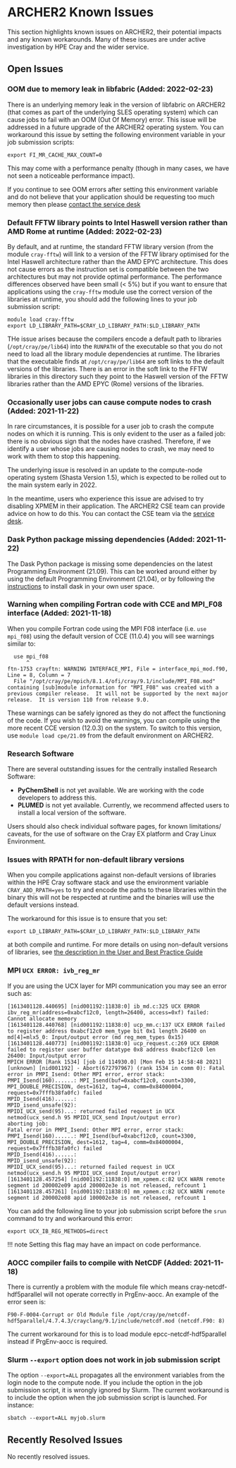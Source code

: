 # ARCHER2 Known Issues

This section highlights known issues on ARCHER2, their potential
impacts and any known workarounds. Many of these issues are under
active investigation by HPE Cray and the wider service.

## Open Issues

### OOM due to memory leak in libfabric (Added: 2022-02-23)

There is an underlying memory leak in the version of libfabric on ARCHER2 (that comes as part of the underlying
SLES operating system) which can cause jobs to fail with an OOM (Out Of Memory) error. This issue will be addressed
in a future upgrade of the ARCHER2 operating system. You can workaround this issue by setting the following 
environment variable in your job submission scripts:

```
export FI_MR_CACHE_MAX_COUNT=0
```

This may come with a performance penalty (though in many cases, we have not seen a noticeable performance impact).

If you continue to see OOM errors after setting this environment variable and do not believe that your application
should be requesting too much memory then please
[contact the service desk](https://www.archer2.ac.uk/support-access/servicedesk.html)

### Default FFTW library points to Intel Haswell version rather than AMD Rome at runtime (Added: 2022-02-23)

By default, and at runtime, the standard FFTW library version (from the module `cray-fftw`) will link to a version of the
FFTW library optimised for the Intel Haswell architecture rather than the AMD EPYC architecture. This does not cause 
errors as the instruction set is compatible between the two architectures but may not provide optimal performance. The
performance differences observed have been small (&lt; 5%) but if you want to ensure that applications using the `cray-fftw`
module use the correct version of the libraries at runtime, you should add the following lines to your job submission
script:

```
module load cray-fftw
export LD_LIBRARY_PATH=$CRAY_LD_LIBRARY_PATH:$LD_LIBRARY_PATH
```

THe issue arises because the compilers encode a default path to libraries (`/opt/cray/pe/lib64`) into the `RUNPATH` of 
the executable so that you do not need to load all the library module dependencies at runtime. The libraries that the
executable finds at `/opt/cray/pe/lib64` are soft links to the default versions of the libraries. There is an error in 
the soft link to the FFTW libraries in this directory such they point to the Haswell version of the FFTW libraries rather
than the AMD EPYC (Rome) versions of the libraries.

### Occasionally user jobs can cause compute nodes to crash (Added: 2021-11-22)

In rare circumstances, it is possible for a user job to crash the compute nodes on which it is running. This is only evident to the user as a failed job: there is no obvious sign that the nodes have crashed. Therefore, if we identify a user whose jobs are causing nodes to crash, we may need to work with them to stop this happening.

The underlying issue is resolved in an update to the compute-node operating system (Shasta Version 1.5), which is expected to be rolled out to the main system early in 2022.

In the meantime, users who experience this issue are advised to try disabling XPMEM in their application. The ARCHER2 CSE team can provide advice on how to do this. You can contact the  CSE team via the [service desk](https://www.archer2.ac.uk/support-access/servicedesk.html).


### Dask Python package missing dependencies (Added: 2021-11-22)

The Dask Python package is missing some dependencies on the latest Programming
Environment (21.09). This can be worked around either by using the default
Programming Environment (21.04), or by following the [instructions](https://docs.archer2.ac.uk/user-guide/python/#adding-your-own-packages)
to install dask in your own user space.

### Warning when compiling Fortran code with CCE and MPI_F08 interface (Added: 2021-11-18)

When you compile Fortran code using the MPI F08 interface (i.e. `use mpi_f08`) using the default version
of CCE (11.0.4) you will see warnings similar to:

```
  use mpi_f08
      ^       
ftn-1753 crayftn: WARNING INTERFACE_MPI, File = interface_mpi_mod.f90, Line = 8, Column = 7 
  File "/opt/cray/pe/mpich/8.1.4/ofi/cray/9.1/include/MPI_F08.mod" containing [sub]module information for "MPI_F08" was created with a previous compiler release.  It will not be supported by the next major release.  It is version 110 from release 9.0.
```

These warnings can be safely ignored as they do not affect the functioning of the code. If
you wish to avoid the warnings, you can compile using the more recent CCE version (12.0.3)
on the system. To switch to this version, use `module load cpe/21.09` from the default
environment on ARCHER2.

### Research Software

There are several outstanding issues for the centrally installed Research Software:

- **PyChemShell** is not yet available. We are working with the code developers to address this.
- **PLUMED** is not yet available. Currently, we recommend affected users to install a local version of the software.

Users should also check individual software pages, for known limitations/ caveats, for the use of software on the Cray EX platform and Cray Linux Environment.

### Issues with RPATH for non-default library versions

When you compile applications against non-default versions of libraries within the HPE
Cray software stack and use the environment variable `CRAY_ADD_RPATH=yes` to try and encode
the paths to these libraries within the binary this will not be respected at runtime and
the binaries will use the default versions instead.

The workaround for this issue is to ensure that you set:

```
export LD_LIBRARY_PATH=$CRAY_LD_LIBRARY_PATH:$LD_LIBRARY_PATH
```

at both compile and runtime. For more details on using non-default versions of libraries,
see [the description in the User and Best Practice Guide](../user-guide/dev-environment.md#using-non-default-versions-of-hpe-cray-libraries-on-archer2)

### MPI `UCX ERROR: ivb_reg_mr`

If you are using the UCX layer for MPI communication you may see an error such as:

```
[1613401128.440695] [nid001192:11838:0] ib_md.c:325 UCX ERROR ibv_reg_mr(address=0xabcf12c0, length=26400, access=0xf) failed: Cannot allocate memory
[1613401128.440768] [nid001192:11838:0] ucp_mm.c:137 UCX ERROR failed to register address 0xabcf12c0 mem_type bit 0x1 length 26400 on md[4]=mlx5_0: Input/output error (md reg_mem_types 0x15)
[1613401128.440773] [nid001192:11838:0] ucp_request.c:269 UCX ERROR failed to register user buffer datatype 0x8 address 0xabcf12c0 len 26400: Input/output error
MPICH ERROR [Rank 1534] [job id 114930.0] [Mon Feb 15 14:58:48 2021] [unknown] [nid001192] - Abort(672797967) (rank 1534 in comm 0): Fatal error in PMPI_Isend: Other MPI error, error stack:
PMPI_Isend(160)......: MPI_Isend(buf=0xabcf12c0, count=3300, MPI_DOUBLE_PRECISION, dest=1612, tag=4, comm=0x84000004, request=0x7fffb38fa0fc) failed
MPID_Isend(416)......:
MPID_isend_unsafe(92):
MPIDI_UCX_send(95)...: returned failed request in UCX netmod(ucx_send.h 95 MPIDI_UCX_send Input/output error)
aborting job:
Fatal error in PMPI_Isend: Other MPI error, error stack:
PMPI_Isend(160)......: MPI_Isend(buf=0xabcf12c0, count=3300, MPI_DOUBLE_PRECISION, dest=1612, tag=4, comm=0x84000004, request=0x7fffb38fa0fc) failed
MPID_Isend(416)......:
MPID_isend_unsafe(92):
MPIDI_UCX_send(95)...: returned failed request in UCX netmod(ucx_send.h 95 MPIDI_UCX_send Input/output error)
[1613401128.457254] [nid001192:11838:0] mm_xpmem.c:82 UCX WARN remote segment id 200002e09 apid 200002e3e is not released, refcount 1
[1613401128.457261] [nid001192:11838:0] mm_xpmem.c:82 UCX WARN remote segment id 200002e08 apid 100002e3e is not released, refcount 1
```

You can add the following line to your job submission script before the `srun` command
to try and workaround this error:

```
export UCX_IB_REG_METHODS=direct
```

!!! note
    Setting this flag may have an impact on code performance.

### AOCC compiler fails to compile with NetCDF (Added: 2021-11-18)

There is currently a problem with the module file which means cray-netcdf-hdf5parallel will not operate correctly in PrgEnv-aocc. An example of the error seen is:  

```
F90-F-0004-Corrupt or Old Module file /opt/cray/pe/netcdf-hdf5parallel/4.7.4.3/crayclang/9.1/include/netcdf.mod (netcdf.F90: 8)
```

The current workaround for this is to load module epcc-netcdf-hdf5parallel instead if PrgEnv-aocc is required.

### Slurm  `--export` option does not work in job submission script

The option `--export=ALL` propagates all the environment variables from the login node to the compute node. If you include the option in the job submission script, it is wrongly ignored by Slurm. The current workaround is to include the option when the job submission script is launched. For instance:

    sbatch --export=ALL myjob.slurm

## Recently Resolved Issues

No recently resolved issues.

